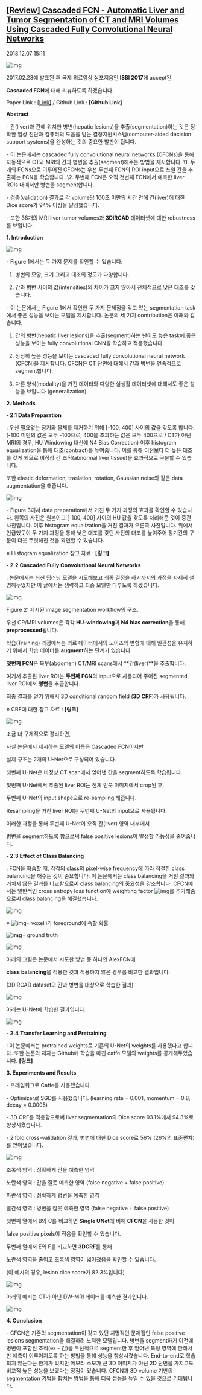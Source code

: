## [[Review\] Cascaded FCN - Automatic Liver and Tumor Segmentation of CT and MRI Volumes Using Cascaded Fully Convolutional Neural Networks](http://cdm98.tistory.com/37)

2018.12.07 15:11

![img](https://t1.daumcdn.net/cfile/tistory/9935C93C5C0A0DDA1C)

2017.02.23에 발표된 후 국제 의료영상 심포지움인 **ISBI 2017**에 accept된

**Cascaded FCN**에 대해 리뷰하도록 하겠습니다.



Paper Link : [[Link\]](https://www.google.co.kr/search?ei=oQ4KXLS2Osvn-Aaf3Y6ACw&q=cascaded+fcn&oq=cascaded+fcn&gs_l=psy-ab.3..0i19.1578.66970..67097...1.0..0.171.2752.0j20......0....1..gws-wiz.....0..0j33i160j0i67j0i131j0i10j0i30j0i10i30.xjjEHYYTlOA) / Github Link : **[Github Link]**









**Abstract**

\- 간(liver)과 간에 위치한 병변(hepatic lesions)을 추출(segmentation)하는 것은 정학환 임상 진단과 컴퓨터의 도움을 받는 결정지원시스템(computer-aided decision support systems)을 완성하는 것의 중요한 발판이 됩니다.



\- 이 논문에서는 cascaded fully convolutional neural networks (CFCNs)을 통해 자동적으로 CT와 MRI의 간과 병변을 추출(segment)해주는 방법을 제시합니다.
  \1. 두 개의 FCNs으로 이루어진 CFCNs는 우선 두번째 FCN의 ROI input으로 쓰일 간을 추출하는 FCN을 학습합니다.
  \2. 두번째 FCN은 오직 첫번째 FCN에서 예측한 liver ROIs 내에서만 병변을 segment합니다.



\- 검증(validation) 결과로 각 volume당 100초 미만의 시간 안에 간(liver)에 대한 Dice score가 94% 이상을 달성했습니다.



\- 또한 38개의 MRI liver tumor volumes과 **3DIRCAD** 데이터셋에 대한 robustness를 보입니다.









**1. Introduction**

 

![img](https://t1.daumcdn.net/cfile/tistory/9950504A5C0A141325)

\- Figure 1에서는 두 가지 문제를 확인할 수 있습니다.
  1) 병변의 모양, 크기 그리고 대조의 정도가 다양합니다.

  2) 간과 병변 사이의 값(intensities)의 차이가 크지 않아서 전체적으로 낮은 대조를 갖습니다.



\- 이 논문에서는 Figure 1에서 확인한 두 가지 문제점을 갖고 있는 segmentation task에서 좋은 성능을 보이는 모델을 제시합니다. 논문의 세 가지 contribution은 아래와 같습니다.

  1) 간의 병변(hepatic liver lesions)을 추출(segment)하는 난이도 높은 task에 좋은 성능을 보이는 fully convolutional CNN을 학습하고 적용했습니다.

  2) 상당히 높은 성능을 보이는 cascaded fully convolutional neural network (CFCN)을 제시합니다. CFCN은 CT 단면에 대해서 간과 병변을 연속적으로 segment합니다.

  3) 다른 양식(modality)을 가진 데이터와 다양한 실생활 데이터셋에 대해서도 좋은 성능을 보입니다 (generalization).









**2. Methods**



**- 2.1 Data Preparation**

  : 우선 필요없는 장기와 물체를 제거하기 위해 [-100, 400] 사이의 값을 갖도록 합니다. (-100 미만의 값은 모두 -100으로, 400을 초과하는 값은 모두 400으로 / CT가 아닌 MRI의 경우, HU Windowing 대신에 N4 Bias Correction) 이후 histogram equalization을 통해 대조(contract)를 높여줍니다. 이를 통해 이전보다 더 높은 대조를 갖게 되므로 비정상 간 조직(abnormal liver tissue)을 효과적으로 구분할 수 있습니다. 

   또한 elastic deformation, traslation, rotation, Gaussian noise와 같은 data augmentation을 해줍니다.



![img](https://t1.daumcdn.net/cfile/tistory/996773335C0A1AB830)

\- Figure 3에서 data preparation에서 거친 두 가지 과정의 효과를 확인할 수 있습니다. 왼쪽의 사진은 원본이고 [-100, 400] 사이의 HU 값을 갖도록 처리해준 것이 중간 사진입니다. 이후 histogram equalization을 거친 결과가 오른쪽 사진입니다. 위에서 언급했듯이 두 가지 과정을 통해 낮은 대조를 갖던 사진의 대조를 높여주어 장기간의 구분이 더웃 뚜렷해진 것을 확인할 수 있습니다.



※ Histogram equalization 참고 자료 : **[링크]**





**- 2.2 Cascaded Fully Convolutional Neural Networks**

  : 논문에서는 최신 딥러닝 모델을 시도해보고 최종 결정을 하기까지의 과정을 자세히 설명해두었지만 이 글에서는 생략하고 최종 모델만 다루도록 하겠습니다.



![img](https://t1.daumcdn.net/cfile/tistory/996E62485C0A23FE1A)



Figure 2: 제시된 image segmentation workflow의 구조.

우선 CR/MRI volumes은 각각 **HU-windowing**과 **N4 bias correction**을 통해 **preprocessed**됩니다.

학습(Training) 과정에서는 의료 데이터에서의 노이즈와 변형에 대해 일관성을 유지하기 위해서 학습 데이터를 **augment**하는 단계가 있습니다.

**첫번째 FCN**은 복부(abdomen) CT/MRI scans에서 **간(liver)**을 추출합니다.

여기서 추출된 liver ROI는 **두번째 FCN**의 input으로 사용되어 주어진 segmented liver ROI에서 **병변**을 추출합니다.

최종 결과를 얻기 위해서 3D conditional random field (**3D CRF**)가 사용됩니다.



※ CRF에 대한 참고 자료 : **[링크]**







![img](https://t1.daumcdn.net/cfile/tistory/99571D395C0A9E453C)





조금 더 구체적으로 정리하면,

사실 논문에서 제시하는 모델의 이름은 Cascaded FCN이지만

실제 구조는 2개의 U-Net으로 구성되어 있습니다.



첫번째 U-Net은 비정상 CT scan에서 얻어낸 간을 segment하도록 학습됩니다.

첫번째 U-Net에서 추출된 liver ROI는 전체 인풋 이미지에서 crop된 후,

두번째 U-Net의 input shape으로 re-sampling 해줍니다.

Resampling을 거친 liver ROI는 두번째 U-Net의 input으로 사용됩니다.



이러한 과정을 통해 두번째 U-Net이 오직 간(liver) 영역 내부에서

병변을 segment하도록 함으로써 false positive lesions이 발생할 가능성을 줄여줍니다.





**- 2.3 Effect of Class Balancing**

  : FCN을 학습할 때, 각각의 class의 pixel-wise frequency에 따라 적절한 class balancing을 해주는 것이 중요합니다. 이 논문에서는 class balancing을 거친 결과와 거치지 않은 결과를 비교함으로써 class balancing의 중요성을 강조합니다. CFCN에서는 일반적인 cross entropy loss function에 weighting factor ![img](https://t1.daumcdn.net/cfile/tistory/999B1D465C0A9BB329)를 추가해줌으로써 class balancing을 해결했습니다.





![img](https://t1.daumcdn.net/cfile/tistory/992787485C0A9B290A)



**<Term Explanation>**

※ ![img](https://t1.daumcdn.net/cfile/tistory/9903FF425C0A9C2B10)= voxel i가 foreground에 속할 확률

  **![img](https://t1.daumcdn.net/cfile/tistory/992ACC495C0A9C1932)**= ground truth                         

 ![img](https://t1.daumcdn.net/cfile/tistory/99FC484D5C0A9CDA15)







아래의 그림은 논문에서 시도한 방법 중 하나인 AlexFCN에

**class balancing**을 적용한 것과 적용하지 않은 경우를 비교한 결과입니다.

(3DIRCAD dataset의 간과 병변을 대상으로 학습한 결과)



![img](https://t1.daumcdn.net/cfile/tistory/99A5884C5C0A9DD831)













아래는 U-Net에 학습한 결과입니다.



![img](https://t1.daumcdn.net/cfile/tistory/99879C355C0A9F2922)







**- 2.4 Transfer Learning and Pretraining**

  :  이 논문에서는 pretrained weights로 기존의 U-Net의 weights를 사용했다고 합니다. 또한 논문의 저자는 Github에 학습을 마친 caffe 모델의 weights를 공개해두었습니다. **[링크]**









**3. Experiments and Results**

\- 프레임워크로 Caffe를 사용했습니다.

\- Optimizer로 SGD를 사용했습니다. (learning rate = 0.001, momentum = 0.8, decay = 0.0005)

\- 3D CRF를 적용함으로써 liver segmentation의 Dice score 93.1%에서 94.3%로 향상시켰습니다.

\- 2 fold cross-validation 결과, 병변에 대한 Dice score로 56% (26%의 표준편차)를 얻어냈습니다.





![img](https://t1.daumcdn.net/cfile/tistory/99C649445C0AAC6103)



초록색 영역 : 정확하게 간을 예측한 영역

노란색 영역 : 간을 잘못 예측한 영역 (false negative + false positive)

파란색 영역 : 정확하게 병변을 예측한 영역

빨간색 영역 : 병변을 잘못 예측한 영역 (false negative + false positive)





첫번째 열에서 B와 C를 비교하면 **Single UNet**에 비해 **CFCN**을 사용한 것이

false positive pixels이 적음을 확인할 수 있습니다.



두번째 열에서 E와 F를 비교하면 **3DCRF**를 통해

노란색 영역을 줄이고 초록색 영역이 넓어졌음을 확인할 수 있습니다.

(이 예시의 경우, lesion dice score가 82.3%입니다)











![img](https://t1.daumcdn.net/cfile/tistory/99B2BA505C0AAD7E12)









아래의 예시는 CT가 아닌 DW-MRI 데이터를 예측한 결과입니다.

![img](https://t1.daumcdn.net/cfile/tistory/99C8AF3A5C0AADCB14)









**4. Conclusion**

\- CFCN은 기존의 segmentation이 갖고 있던 치명적인 문제점인 false positive lesions segmentation을 해결하려 노력한 모델입니다. 병변을 segment하기 이전에 병변이 포함된 조직(ex - 간)을 우선적으로 segment한 후 얻어낸 특정 영역에 한해서만 예측이 이루어지도록 하는 방법을 통해 성능을 향상시켰습니다. End-to-end로 학습되지 않는다는 한계가 있지만 메모리 소모가 큰 3D 이미지가 아닌 2D 단면을 가지고도 비교적 높은 성능을 보였다는 장점이 있습니다. CFCN과 3D volume 기반의 segmentation 기법을 합치는 방법을 통해 더욱 성능을 높일 수 있을 것으로 기대됩니다.
